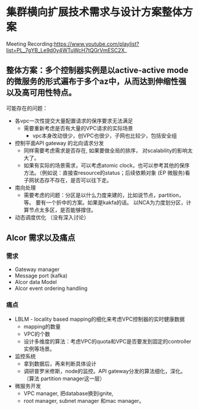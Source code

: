# 集群横向扩展技术需求与设计方案整体方案
 
Meeting Recording:https://www.youtube.com/playlist?list=PL_7gYB_Le9d0y4WTuWcH7tQGrVmESC2X_
 
## 整体方案：多个控制器实例是以active-active mode 的微服务的形式遍布于多个az中，从而达到伸缩性强以及高可用性特点。

可能存在的问题：

* 各vpc一次性提交大量配置请求的保序要求无法满足
  * 需要重新考虑是否有大量的VPC请求的实际场景
      * vpc本身改动很少，创VPC也很少，子网也比较少，包括安全组
* 控制平面API gateway 的北向请求分发
  * 同样需要考虑需求是否存在, 如果要做全局的排序， 对scalability的影响太大了。
  * 如果有实际的场景需求，可以考虑atomic clock，也可以参考其他的保序方法。（例如说：直接查resource的status；后续依赖对象 (EP 微服务)看子网状态存不存在，是否可以往下走。
* 南向处理
  * 需要考虑的问题：分区是以什么力度来建的，比如说节点，partition，等。 要有一个折中的方案。如果是kakfa的话。 以NCA为力度划分区，计算节点太多区，是否能够撑住。
* 动态调度优化 （没有深入讨论）
 
## Alcor 需求以及痛点
 
### 需求
* Gateway manager
* Message port (kafka)
* Alcor data Model
* Alcor event ordering handling
 
### 痛点
* LBLM - locality based mapping的细化来考虑VPC控制器的实时健康数据
  * mapping的数量
  * VPC的个数
  * 设计多维度的算法：考虑VPC的quota和VPC是否要发到固定的controller 实例等场景。
* 监控系统
  * 拿到数据后，再来判断具体设计
  * 调研普罗米修斯，node的监控。API gateway分发的算法细化，深化。（算法 partition manager这一层）
* 微服务开发
  * VPC manager, 把database换到ignite,
  * root manager, subnet manager 和mac manager。